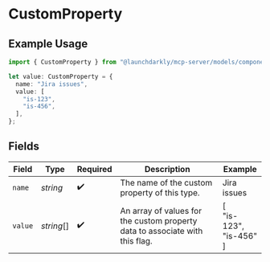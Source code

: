 # CustomProperty

## Example Usage

```typescript
import { CustomProperty } from "@launchdarkly/mcp-server/models/components";

let value: CustomProperty = {
  name: "Jira issues",
  value: [
    "is-123",
    "is-456",
  ],
};
```

## Fields

| Field                                                                        | Type                                                                         | Required                                                                     | Description                                                                  | Example                                                                      |
| ---------------------------------------------------------------------------- | ---------------------------------------------------------------------------- | ---------------------------------------------------------------------------- | ---------------------------------------------------------------------------- | ---------------------------------------------------------------------------- |
| `name`                                                                       | *string*                                                                     | :heavy_check_mark:                                                           | The name of the custom property of this type.                                | Jira issues                                                                  |
| `value`                                                                      | *string*[]                                                                   | :heavy_check_mark:                                                           | An array of values for the custom property data to associate with this flag. | [<br/>"is-123",<br/>"is-456"<br/>]                                           |